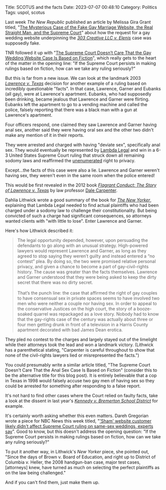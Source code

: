 Title: SCOTUS and the facts
Date: 2023-07-07 00:48:10
Category: Politics
Tags: uspol, scotus

Last week *The New Republic* published an article by Melissa Gira Grant titled, "[The Mysterious Case of the Fake Gay Marriage Website, the Real Straight Man, and the Supreme Court](https://newrepublic.com/article/173987/mysterious-case-fake-gay-marriage-website-real-straight-man-supreme-court)" about how the request for a gay wedding website underpinning the [*303 Creative LLC v. Elenis*](https://en.wikipedia.org/wiki/303_Creative_LLC_v._Elenis) case was supposedly fake.

TNR followed it up with "[The Supreme Court Doesn’t Care That the Gay Wedding Website Case Is Based on Fiction](https://newrepublic.com/article/174048/supreme-court-doesnt-care-gay-wedding-website-case-based-fiction)", which really
gets to the heart of the matter in the opening line: "If the Supreme Court persists in making rulings based on fiction, how can we take any ruling seriously?"

But this is far from a new issue. We can look at the landmark 2003 [*Lawrence v. Texas*](https://en.wikipedia.org/wiki/Lawrence_v._Texas) decision for another example of a ruling based on incredibly questionable "facts". In that case, Lawrence, Garner and Eubanks (all gay),
were at Lawrence's apartment. Eubanks, who had supposedly been drinking, became jealous that Lawrence and Garner were flirting. Eubanks left the apartment to go to a vending machine and called the police, falsely reporting
that there was a black man with a gun at Lawrence's apartment.

Four officers respond, one claimed they saw Lawrence and Garner having anal sex, another said they were having oral sex and the other two didn't make any mention of it in their reports.

They were arrested and charged with having "deviate sex", specifically anal sex. They would eventually be represented by [Lambda Legal](https://en.wikipedia.org/wiki/Lambda_Legal) and win in a 6-3 United States Supreme Court ruling
that struck down all remaining sodomy laws and reaffirmed the [unenumerated](https://en.wikipedia.org/wiki/Penumbra_(law)) right to privacy.

Except...the facts of this case were also a lie. Lawrence and Garner weren't having sex, they weren't even in the same room when the police entered!

This would be first revealed in the 2012 book [*Flagrant Conduct: The Story of Lawrence v. Texas*](https://archive.org/details/flagrantconducts0000carp) by law professor [Dale Carpenter](https://en.wikipedia.org/wiki/Dale_Carpenter).

Dahlia Lithwick wrote a good summary of the book for [*The New Yorker*](https://www.newyorker.com/magazine/2012/03/12/extreme-makeover-dahlia-lithwick), explaining that Lambda Legal needed to find actual plaintiffs who had been charged under a sodomy law
to challenge their constitutionality. But being convicted of such a charge had significant consequences, so attorneys wanted clients with "with little to lose". Enter Lawrence and Garner.

Here's how Lithwick described it:
<blockquote>
The legal opportunity depended, however, upon persuading the defendants to go along with an unusual strategy. High-powered lawyers would represent Lawrence and Garner, as long as they agreed to stop saying they weren’t guilty and instead entered a “no contest” plea. By doing so, the two were promised relative personal privacy, and given a chance to become a part of gay-civil-rights history. The cause was greater than the facts themselves. Lawrence and Garner understood that they were being asked to keep the dirty secret that there was no dirty secret.
<br><br>
That’s the punch line: the case that affirmed the right of gay couples to have consensual sex in private spaces seems to have involved two men who were neither a couple nor having sex. In order to appeal to the conservative Justices on the high court, the story of a booze-soaked quarrel was repackaged as a love story. Nobody had to know that the gay-rights case of the century was actually about three or four men getting drunk in front of a television in a Harris County apartment decorated with bad James Dean erotica.
</blockquote>

They pled no contest to the charges and largely stayed out of the limelight while their attorneys took the lead and won a landmark victory. (Lithwick has a parenthetical stating, "Carpenter is careful throughout to show that
none of the civil-rights lawyers lied or misrepresented the facts.")

You could presumably write a similar article titled, "The Supreme Court Doesn't Care That the Anal Sex Case Is Based on Fiction" (consider this to be the alternative title for this blog post). It is entirely believable that a cop in
Texas in 1998 would falsely accuse two gay men of having sex so they could be arrested for something after responding to a false report.

It's not hard to find other cases where the Court relied on faulty facts, take a look at the dissent in last year's [*Kennedy v. Bremerton School District*](https://en.wikipedia.org/wiki/Kennedy_v._Bremerton_School_District#Dissent)
for example.

It's certainly worth asking whether this even matters. Dareh Gregorian wrote a piece for NBC News this week titled, "['Sham' website customer likely didn't affect Supreme Court ruling on same-sex weddings, experts say](https://www.nbcnews.com/politics/supreme-court/sham-customer-likely-didnt-affect-supreme-court-ruling-sex-weddings-ex-rcna92366)".
Good to know, but this doesn't address the opening question: "If the Supreme Court persists in making rulings based on fiction, how can we take any ruling seriously?"

To put it another way, in Lithwick's *New Yorker* piece, she pointed out, "Since the days of Brown v. Board of Education, and right up to District of Columbia v. Heller, the 2008 handgun-ban case, major test cases, [attorneys] knew, have turned as much on selecting the perfect plaintiffs as on the law being challenged."

And if you can't find them, just make them up.
